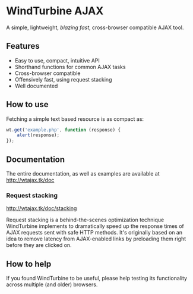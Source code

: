 # WindTurbine AJAX

A simple, lightweight, _blazing fast_, cross-browser compatible AJAX tool.

## Features

 - Easy to use, compact, intuitive API
 - Shorthand functions for common AJAX tasks
 - Cross-browser compatible
 - Offensively fast, using request stacking
 - Well documented

## How to use

Fetching a simple text based resource is as compact as:

```javascript
wt.get('example.php', function (response) {
    alert(response);
});
```

## Documentation

The entire documentation, as well as examples are available at http://wtajax.tk/doc

### Request stacking

http://wtajax.tk/doc/stacking

Request stacking is a behind-the-scenes optimization technique WindTurbine implements to dramatically speed up the response times of AJAX requests sent with safe HTTP methods. It's originally based on an idea to remove latency from AJAX-enabled links by preloading them right before they are clicked on.

## How to help

If you found WindTurbine to be useful, please help testing its functionality across multiple (and older) browsers.

